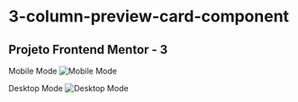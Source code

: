 # 3-column-preview-card-component

## Projeto Frontend Mentor - 3

Mobile Mode
![Mobile Mode](https://github.com/diegolazarocs/column-preview-card-component/assets/111025421/4105f97d-f246-404b-b64f-10e0cb6d1d88)

Desktop Mode
![Desktop Mode](https://github.com/diegolazarocs/column-preview-card-component/assets/111025421/38a38dc3-845c-4980-a51f-328914db128a)


